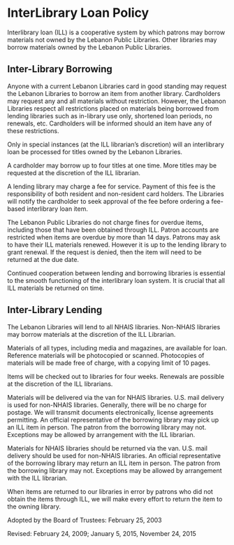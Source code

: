# InterLibrary Loan Policy #
Interlibrary loan (ILL) is a cooperative system by which patrons may borrow materials not owned by the Lebanon Public Libraries. Other libraries may borrow materials owned by the Lebanon Public Libraries.

## Inter-Library Borrowing ##

Anyone with a current Lebanon Libraries card in good standing may request the Lebanon Libraries to borrow an item from another library. Cardholders may request any and all materials without restriction. However, the Lebanon Libraries respect all restrictions placed on materials being borrowed from lending libraries such as in-library use only, shortened loan periods, no renewals, etc. Cardholders will be informed should an item have any of these restrictions.

Only in special instances (at the ILL librarian’s discretion) will an interlibrary loan be processed for titles owned by the Lebanon Libraries.

A cardholder may borrow up to four titles at one time. More titles may be requested at the discretion of the ILL librarian.

A lending library may charge a fee for service. Payment of this fee is the responsibility of both resident and non-resident card holders. The Libraries will notify the cardholder to seek approval of the fee before ordering a fee-based interlibrary loan item.

The Lebanon Public Libraries do not charge fines for overdue items, including those that have been obtained through ILL. Patron accounts are restricted when items are overdue by more than 14 days. Patrons may ask to have their ILL materials renewed. However it is up to the lending library to grant renewal. If the request is denied, then the item will need to be returned at the due date.

Continued cooperation between lending and borrowing libraries is essential to the smooth functioning of the interlibrary loan system. It is crucial that all ILL materials be returned on time.

## Inter-Library Lending ##

The Lebanon Libraries will lend to all NHAIS libraries. Non-NHAIS libraries may borrow materials at the discretion of the ILL Librarian.

Materials of all types, including media and magazines, are available for loan. Reference materials will be photocopied or scanned.  Photocopies of materials will be made free of charge, with a copying limit of 10 pages.

Items will be checked out to libraries for four weeks. Renewals are possible at the discretion of the ILL librarians.

Materials will be delivered via the van for NHAIS libraries. U.S. mail delivery is used for non-NHAIS libraries. Generally, there will be no charge for postage. We will transmit documents electronically, license agreements permitting. An official representative of the borrowing library may pick up an ILL item in person. The patron from the borrowing library may not. Exceptions may be allowed by arrangement with the ILL librarian.

Materials for NHAIS libraries should be returned via the van. U.S. mail delivery should be used for non-NHAIS libraries. An official representative of the borrowing library may return an ILL item in person. The patron from the borrowing library may not. Exceptions may be allowed by arrangement with the ILL librarian.

When items are returned to our libraries in error by patrons who did not obtain the items through ILL, we will make every effort to return the item to the owning library.

Adopted by the Board of Trustees: February 25, 2003

Revised: February 24, 2009; January 5, 2015, November 24, 2015
